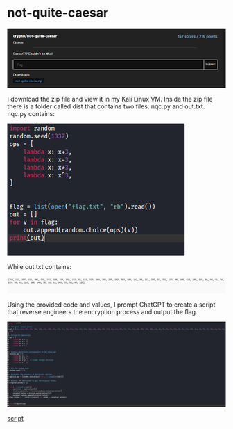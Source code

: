 # not-quite-caesar
![](../images/not-quite-caeser-part-1.png)

I download the zip file and view it in my Kali Linux VM. Inside the zip file there is a folder called dist that contains two files: nqc.py and out.txt. nqc.py contains:

![](../images/not-quite-caeser-part-2.png)

While out.txt contains:

![](../images/not-quite-caeser-part-3.png)

Using the provided code and values, I prompt ChatGPT to create a script that reverse engineers the encryption process and output the flag. 

![](../images/not-quite-caeser-part-4.png)

[script](../scripts/not-quite-caeser-solve.py)

